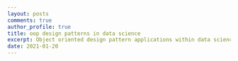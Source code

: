 ```yaml
---
layout: posts
comments: true
author_profile: true
title: oop design patterns in data science 
excerpt: Object oriented design pattern applications within data science
date: 2021-01-20
---
```




